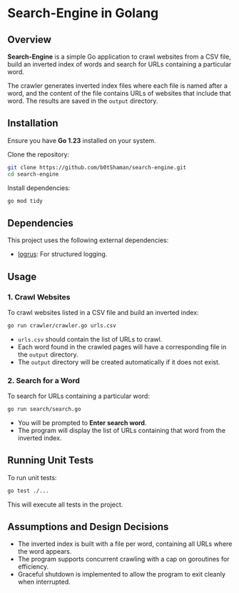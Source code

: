# Search-Engine in Golang

## Overview

**Search-Engine** is a simple Go application to crawl websites from a CSV file, build an inverted index of words and search for URLs containing a particular word.

The crawler generates inverted index files where each file is named after a word, and the content of the file contains URLs of websites that include that word. The results are saved in the `output` directory.

## Installation

Ensure you have **Go 1.23** installed on your system.

Clone the repository:

```sh
git clone https://github.com/b0tShaman/search-engine.git
cd search-engine
```

Install dependencies:

```sh
go mod tidy
```

## Dependencies

This project uses the following external dependencies:

* [logrus](https://github.com/sirupsen/logrus): For structured logging.

## Usage

### 1. Crawl Websites

To crawl websites listed in a CSV file and build an inverted index:

```sh
go run crawler/crawler.go urls.csv
```

* `urls.csv` should contain the list of URLs to crawl.
* Each word found in the crawled pages will have a corresponding file in the `output` directory.
* The `output` directory will be created automatically if it does not exist.

### 2. Search for a Word

To search for URLs containing a particular word:

```sh
go run search/search.go
```

* You will be prompted to **Enter search word**.
* The program will display the list of URLs containing that word from the inverted index.

## Running Unit Tests

To run unit tests:

```sh
go test ./...
```

This will execute all tests in the project.

## Assumptions and Design Decisions

* The inverted index is built with a file per word, containing all URLs where the word appears.
* The program supports concurrent crawling with a cap on goroutines for efficiency.
* Graceful shutdown is implemented to allow the program to exit cleanly when interrupted.
